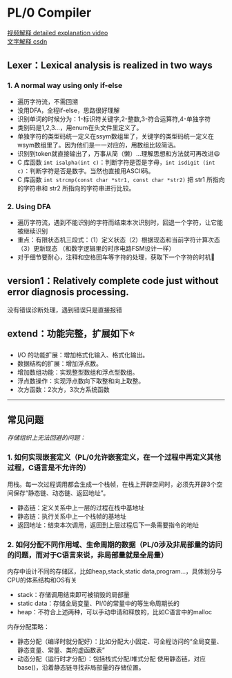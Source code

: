 # PL/0 Compiler 
[视频解释 detailed explanation video](https://space.bilibili.com/595418829/channel/series)<br/>
[文字解释 csdn](https://blog.csdn.net/qq_44850725/article/details/122564298)
## Lexer：Lexical analysis is realized in two ways
### 1. A normal way using only if-else
- 遍历字符流，不需回溯
- 没用DFA，全程if-else，思路很好理解
- 识别单词的时候分为：1-标识符关键字,2-整数,3-符合运算符,4-单独字符
- 类别码是1,2,3...，用enum在头文件里定义了。
- 单独字符的类型码统一定义在ssym数组里了，关键字的类型码统一定义在wsym数组里了。因为他们是一一对应的，用数组比较简洁。
- 识别到token就直接输出了，万事从简（懒）...理解思想和方法就可再改进😃
- C 库函数 `int isalpha(int c)`：判断字符是否是字母，`int isdigit (int c)`：判断字符是否是数字。当然也直接用ASCII码。
- C 库函数 `int strcmp(const char *str1, const char *str2)` 把 str1 所指向的字符串和 str2 所指向的字符串进行比较。

### 2. Using DFA
- 遍历字符流，遇到不能识别的字符而结束本次识别时，回退一个字符，让它能被继续识别
- 重点：有限状态机三段式：（1）定义状态（2）根据现态和当前字符计算次态（3）更新现态   （和数字逻辑里的时序电路FSM设计一样）
- 对于细节要耐心，注释和空格回车等字符的处理，获取下一个字符的时机🥰

## version1：Relatively complete code just without error diagnosis processing.
没有错误诊断处理，遇到错误只是直接报错

## extend：功能完整，扩展如下⭐
- I/O 的功能扩展：增加格式化输入、格式化输出。
- 数据结构的扩展：增加浮点数。
- 增加数组功能：实现整型数组和浮点型数组。
- 浮点数操作：实现浮点数向下取整和向上取整。
- 次方函数：2次方，3次方系统函数
<hr/>

## 常见问题
_存储组织上无法回避的问题：_
### 1. 如何实现嵌套定义（PL/0允许嵌套定义，在一个过程中再定义其他过程，C语言是不允许的）
用栈。每一次过程调用都会生成一个栈帧，在栈上开辟空间时，必须先开辟3个空间保存“静态链、动态链、返回地址”。
- 静态链：定义关系中上一层的过程在栈中基地址
- 静态链：执行关系中上一个栈帧的基地址
- 返回地址：结束本次调用，返回到上层过程后下一条需要指令的地址
### 2. 如何分配不同作用域、生命周期的数据（PL/0涉及非局部量的访问的问题，而对于C语言来说，非局部量就是全局量）

内存中设计不同的存储区，比如heap,stack,static data,program...，具体划分与CPU的体系结构和OS有关
- stack：存储调用结束即可被销毁的局部量
- static data：存储全局变量、Pl/0的常量中的等生命周期长的 <br/>
- heap：不符合上述两种，可以手动申请和释放的，比如C语言中的malloc

内存分配策略：
- 静态分配（编译时就分配好）：比如分配大小固定、可全程访问的“全局变量、静态变量、常量、类的虚函数表”
- 动态分配（运行时才分配）：包括栈式分配/堆式分配
使用静态链，对应base()，沿着静态链寻找非局部量的存储位置。
